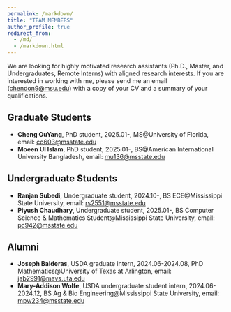 ```yaml
---
permalink: /markdown/
title: "TEAM MEMBERS"
author_profile: true
redirect_from: 
  - /md/
  - /markdown.html
---
```


We are looking for highly motivated research assistants (Ph.D., Master, and Undergraduates, Remote Interns) with aligned research interests. If you are interested in working with me, please send me an email (chendon9@msu.edu) with a copy of your CV and a summary of your qualifications.


## Graduate Students
- **Cheng OuYang**, PhD student, 2025.01-, MS@University of Florida, email: co603@msstate.edu
- **Moeen Ul Islam**, PhD student, 2025.01-, BS@American International University Bangladesh, email: mu136@msstate.edu

## Undergraduate Students
- **Ranjan Subedi**, Undergraduate student, 2024.10-, BS ECE@Mississippi State University, email: rs2551@msstate.edu
- **Piyush Chaudhary**, Undergraduate student, 2025.01-, BS Computer Science & Mathematics Student@Mississippi State University, email: pc942@msstate.edu

## Alumni
- **Joseph Balderas**, USDA graduate intern, 2024.06-2024.08, PhD Mathematics@University of Texas at Arlington, email: jab2991@mavs.uta.edu
- **Mary-Addison Wolfe**, USDA undergraduate student intern, 2024.06-2024.12, BS Ag & Bio Engineering@Mississippi State University, email: mpw234@msstate.edu
